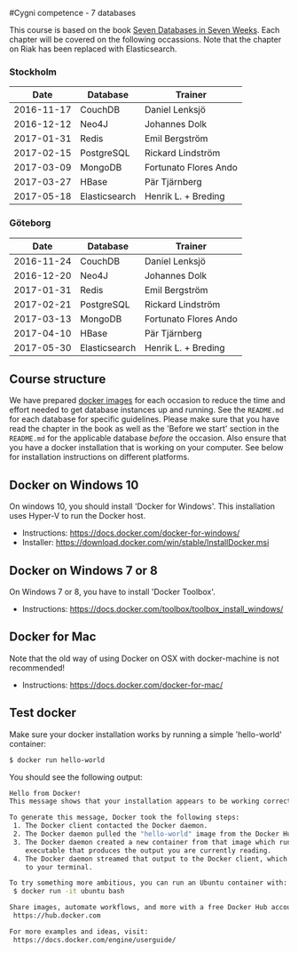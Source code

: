 #Cygni competence - 7 databases

This course is based on the book [Seven Databases in Seven Weeks](https://pragprog.com/book/rwdata/seven-databases-in-seven-weeks). Each chapter will be covered on the following occassions. Note that the chapter on Riak has been replaced with Elasticsearch.

### Stockholm

| Date       | Database        | Trainer               |
| ---------- | --------------- | --------------------- |
| 2016-11-17 | CouchDB         | Daniel Lenksjö        |
| 2016-12-12 | Neo4J           | Johannes Dolk         |
| 2017-01-31 | Redis           | Emil Bergström        |
| 2017-02-15 | PostgreSQL      | Rickard Lindström     |
| 2017-03-09 | MongoDB         | Fortunato Flores Ando |
| 2017-03-27 | HBase           | Pär Tjärnberg         |
| 2017-05-18 | Elasticsearch   | Henrik L. + Breding   |


### Göteborg
| Date       | Database        | Trainer               |
| ---------- | --------------- | --------------------- |
| 2016-11-24 | CouchDB         | Daniel Lenksjö        |
| 2016-12-20 | Neo4J           | Johannes Dolk         |
| 2017-01-31 | Redis           | Emil Bergström        |
| 2017-02-21 | PostgreSQL      | Rickard Lindström     |
| 2017-03-13 | MongoDB         | Fortunato Flores Ando |
| 2017-04-10 | HBase           | Pär Tjärnberg         |
| 2017-05-30 | Elasticsearch   | Henrik L. + Breding   |



## Course structure
We have prepared [docker images](https://hub.docker.com/r/cygni/7-databases/tags/) for each occasion to reduce the time and effort needed to get database instances up and running. See the `README.md` for each database for specific guidelines. Please make sure that you have read the chapter in the book as well as the 'Before we start' section in the `README.md` for the applicable database *before* the occasion. Also ensure that you have a docker installation that is working on your computer. See below for installation instructions on different platforms.

## Docker on Windows 10
On windows 10, you should install 'Docker for Windows'. This installation uses Hyper-V to run the Docker host.

- Instructions: https://docs.docker.com/docker-for-windows/
- Installer: https://download.docker.com/win/stable/InstallDocker.msi

## Docker on Windows 7 or 8
On Windows 7 or 8, you have to install 'Docker Toolbox'.

- Instructions: https://docs.docker.com/toolbox/toolbox_install_windows/

## Docker for Mac
Note that the old way of using Docker on OSX with docker-machine is not recommended!

- Instructions: https://docs.docker.com/docker-for-mac/

## Test docker
Make sure your docker installation works by running a simple 'hello-world' container:

``` bash
$ docker run hello-world
```

You should see the following output:

``` bash
Hello from Docker!
This message shows that your installation appears to be working correctly.

To generate this message, Docker took the following steps:
 1. The Docker client contacted the Docker daemon.
 2. The Docker daemon pulled the "hello-world" image from the Docker Hub.
 3. The Docker daemon created a new container from that image which runs the
    executable that produces the output you are currently reading.
 4. The Docker daemon streamed that output to the Docker client, which sent it
    to your terminal.

To try something more ambitious, you can run an Ubuntu container with:
 $ docker run -it ubuntu bash

Share images, automate workflows, and more with a free Docker Hub account:
 https://hub.docker.com

For more examples and ideas, visit:
 https://docs.docker.com/engine/userguide/
```
